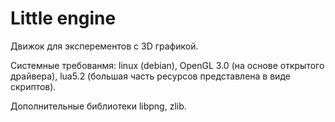 # Little engine

Движок для эксперементов с 3D графикой.

Системные требованмя:
linux (debian),
OpenGL 3.0 (на основе открытого драйвера),
lua5.2 (большая часть ресурсов представлена в виде скриптов).

Дополнительные библиотеки libpng, zlib.
